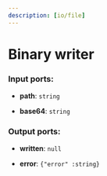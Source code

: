 ```yaml
---
description: [io/file]
---
```


# Binary writer

### Input ports:

* __path__: `string`


* __base64__: `string`

### Output ports:

* __written__: `null`


* __error__: `{"error" :string}`

